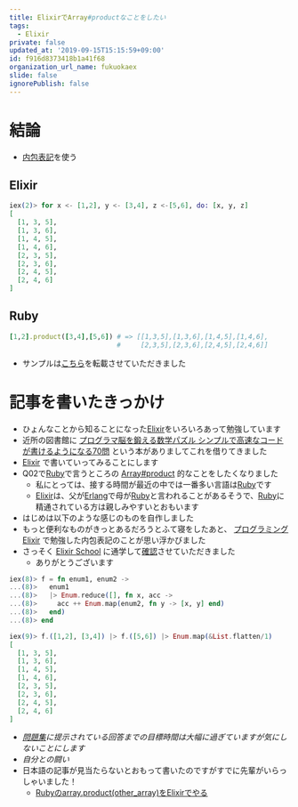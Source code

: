 ```yaml
---
title: ElixirでArray#productなことをしたい
tags:
  - Elixir
private: false
updated_at: '2019-09-15T15:15:59+09:00'
id: f916d8373418b1a41f68
organization_url_name: fukuokaex
slide: false
ignorePublish: false
---
```

# 結論
- [内包表記](https://elixirschool.com/ja/lessons/basics/comprehensions/)を使う

## Elixir
```sample.exs
iex(2)> for x <- [1,2], y <- [3,4], z <-[5,6], do: [x, y, z]
[
  [1, 3, 5],
  [1, 3, 6],
  [1, 4, 5],
  [1, 4, 6],
  [2, 3, 5],
  [2, 3, 6],
  [2, 4, 5],
  [2, 4, 6]
]
```

## Ruby
```sample.rb
[1,2].product([3,4],[5,6]) # => [[1,3,5],[1,3,6],[1,4,5],[1,4,6],
                           #     [2,3,5],[2,3,6],[2,4,5],[2,4,6]]
```
- サンプルは[こちら](https://docs.ruby-lang.org/ja/latest/class/Array.html#I_PRODUCT)を転載させていただきました

# 記事を書いたきっかけ
- ひょんなことから知ることになった[Elixir](https://elixir-lang.org/)をいろいろあって勉強しています
- 近所の図書館に [プログラマ脳を鍛える数学パズル シンプルで高速なコードが書けるようになる70問](https://www.amazon.co.jp/dp/B016QEE30G/) という本がありましてこれを借りてきました
- [Elixir](https://elixir-lang.org/) で書いていってみることにします
- Q02で[Ruby](https://www.ruby-lang.org/)で言うところの [Array#product](https://docs.ruby-lang.org/ja/latest/class/Array.html#I_PRODUCT) 的なことをしたくなりました
    - 私にとっては、接する時間が最近の中では一番多い言語は[Ruby](https://www.ruby-lang.org/)です
    - [Elixir](https://elixir-lang.org/)は、父が[Erlang](https://www.erlang.org/)で母が[Ruby](https://www.ruby-lang.org/)と言われることがあるそうで、[Ruby](https://www.ruby-lang.org/)に精通されている方は親しみやすいとおもいます
- はじめは以下のような感じのものを自作しました
- もっと便利なものがきっとあるだろうとふて寝をしたあと、 [プログラミングElixir](https://www.amazon.co.jp/%E3%83%97%E3%83%AD%E3%82%B0%E3%83%A9%E3%83%9F%E3%83%B3%E3%82%B0Elixir-%EF%BC%A4%EF%BD%81%EF%BD%96%EF%BD%85%EF%BC%B4%EF%BD%88%EF%BD%8F%EF%BD%8D%EF%BD%81%EF%BD%93-ebook/dp/B01KFCXP04/) で勉強した内包表記のことが思い浮かびました
- さっそく [Elixir School](https://elixirschool.com/ja/) に通学して[確認](https://elixirschool.com/ja/lessons/basics/comprehensions/)させていただきました
    - ありがとうございます

```sample.exs
iex(8)> f = fn enum1, enum2 ->
...(8)>   enum1
...(8)>   |> Enum.reduce([], fn x, acc ->
...(8)>     acc ++ Enum.map(enum2, fn y -> [x, y] end)
...(8)>   end) 
...(8)> end

iex(9)> f.([1,2], [3,4]) |> f.([5,6]) |> Enum.map(&List.flatten/1)
[
  [1, 3, 5],
  [1, 3, 6],
  [1, 4, 5],
  [1, 4, 6],
  [2, 3, 5],
  [2, 3, 6],
  [2, 4, 5],
  [2, 4, 6]
]
```
- _[問題集](https://www.amazon.co.jp/dp/B016QEE30G/)に提示されている回答までの目標時間は大幅に過ぎていますが気にしないことにします_
- _自分との闘い_
- 日本語の記事が見当たらないとおもって書いたのですがすでに先輩がいらっしゃいました！
    - [Rubyのarray.product(other_array)をElixirでやる](https://qiita.com/junsumida/items/6d2bbea74d227711c447)
